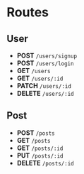 # Routes

## User

- **POST** `/users/signup`
- **POST** `/users/login`
- **GET** `/users`
- **GET** `/users/:id`
- **PATCH** `/users/:id`
- **DELETE** `/users/:id`


## Post

- **POST** `/posts`
- **GET** `/posts`
- **GET** `/posts/:id`
- **PUT** `/posts/:id`
- **DELETE** `/posts/:id`
